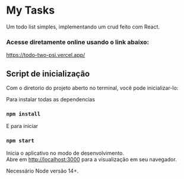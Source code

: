 # My Tasks

Um todo list simples, implementando um crud feito com React.

### Acesse diretamente online usando o link abaixo:
https://todo-two-psi.vercel.app/

## Script de inicialização

Com o diretorio do projeto aberto no terminal, você pode inicializar-lo:

Para instalar todas as dependencias
### `npm install`
E para iniciar
### `npm start`

Inicia o aplicativo no modo de desenvolvimento.\
Abre em [http://localhost:3000](http://localhost:3000) para a visualização em seu navegador.

Necessário Node versão 14+.
